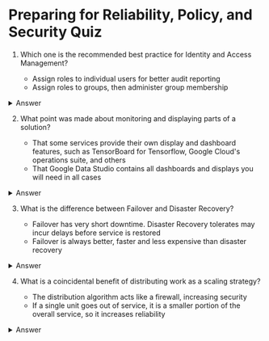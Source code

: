 # Preparing for Reliability, Policy, and Security Quiz

1. Which one is the recommended best practice for Identity and Access Management?

    - Assign roles to individual users for better audit reporting
    - Assign roles to groups, then administer group membership

<details>
  <summary>Answer</summary>
    <ul><font color="lightgreen">Assign roles to groups, then administer group membership</font></ul>
</details>

2. What point was made about monitoring and displaying parts of a solution?

    - That some services provide their own display and dashboard features, such as TensorBoard for Tensorflow, Google Cloud's operations suite, and others
    - That Google Data Studio contains all dashboards and displays you will need in all cases

<details>
  <summary>Answer</summary>
    <ul><font color="lightgreen">That some services provide their own display and dashboard features, such as TensorBoard for Tensorflow, Google Cloud's operations suite, and others</font></ul>
</details>

3. What is the difference between Failover and Disaster Recovery?

    - Failover has very short downtime. Disaster Recovery tolerates may incur delays before service is restored
    - Failover is always better, faster and less expensive than disaster recovery

<details>
<summary>Answer</summary>
    <ul><font color="lightgreen">Failover has very short downtime. Disaster Recovery tolerates may incur delays before service is restored</font></ul>
</details>

4. What is a coincidental benefit of distributing work as a scaling strategy?

    - The distribution algorithm acts like a firewall, increasing security
    - If a single unit goes out of service, it is a smaller portion of the overall service, so it increases reliability

<details>
<summary>Answer</summary>
    <ul><font color="lightgreen">If a single unit goes out of service, it is a smaller portion of the overall service, so it increases reliability</font></ul>
</details>
